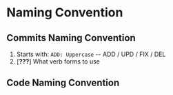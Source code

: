 # Naming Convention

## Commits Naming Convention

1. Starts with: `ADD: Uppercase` -- ADD / UPD / FIX / DEL
2. [**???**] What verb forms to use

## Code Naming Convention
